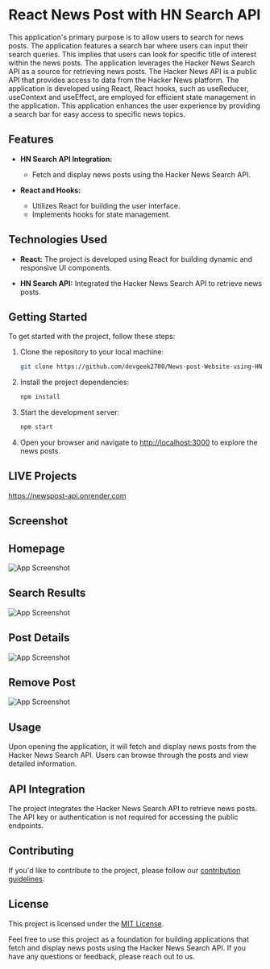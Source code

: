 # React News Post with HN Search API

This application's primary purpose is to allow users to search for news posts. The application features a search bar where users can input their search queries. This implies that users can look for specific title of interest within the news posts. The application leverages the Hacker News Search API as a source for retrieving news posts. The Hacker News API is a public API that provides access to data from the Hacker News platform. The application is developed using React, React hooks, such as useReducer, useContext and useEffect, are employed for efficient state management in the application. This application enhances the user experience by providing a search bar for easy access to specific news topics. 


## Features

- **HN Search API Integration:**
  - Fetch and display news posts using the Hacker News Search API.

- **React and Hooks:**
  - Utilizes React for building the user interface.
  - Implements hooks for state management.

## Technologies Used

- **React:** The project is developed using React for building dynamic and responsive UI components.

- **HN Search API:** Integrated the Hacker News Search API to retrieve news posts.

## Getting Started

To get started with the project, follow these steps:

1. Clone the repository to your local machine:

   ```bash
   git clone https://github.com/devgeek2700/News-post-Website-using-HN-Search-API-.git
   ```

2. Install the project dependencies:

   ```bash
   npm install
   ```

3. Start the development server:

   ```bash
   npm start
   ```

4. Open your browser and navigate to [http://localhost:3000](http://localhost:3000) to explore the news posts.

## LIVE Projects

https://newspost-api.onrender.com

## Screenshot

## Homepage 

![App Screenshot](https://github.com/devgeek2700/News-Post-using-HN-Search-API/blob/master/Ouput/1.png?raw=true)

## Search Results

![App Screenshot](https://github.com/devgeek2700/News-Post-using-HN-Search-API/blob/master/Ouput/2.png?raw=true)

## Post Details

![App Screenshot](https://github.com/devgeek2700/News-Post-using-HN-Search-API/blob/master/Ouput/31.png?raw=true)

## Remove Post

![App Screenshot](https://github.com/devgeek2700/News-Post-using-HN-Search-API/blob/master/Ouput/4.png?raw=true)



## Usage


Upon opening the application, it will fetch and display news posts from the Hacker News Search API. Users can browse through the posts and view detailed information.

## API Integration

The project integrates the Hacker News Search API to retrieve news posts. The API key or authentication is not required for accessing the public endpoints.

## Contributing

If you'd like to contribute to the project, please follow our [contribution guidelines](CONTRIBUTING.md).

## License

This project is licensed under the [MIT License](LICENSE.md).

Feel free to use this project as a foundation for building applications that fetch and display news posts using the Hacker News Search API. If you have any questions or feedback, please reach out to us.
